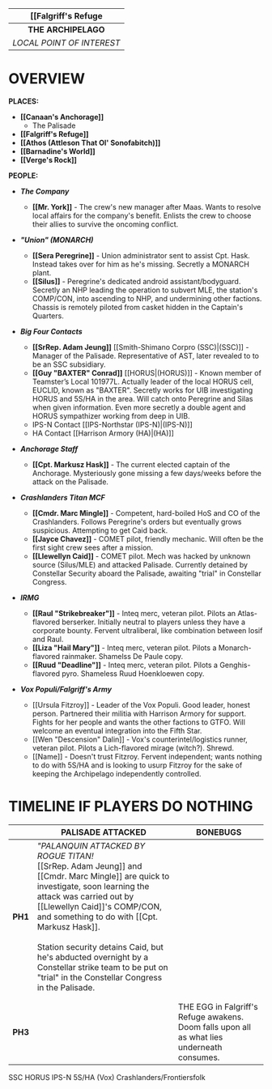 
|    [[Falgriff's Refuge    |
| :-----------------------: |
|    **THE ARCHIPELAGO**    |
| *LOCAL POINT OF INTEREST* |
# **OVERVIEW**

**PLACES:**
- **[[Canaan's Anchorage]]**
   - The Palisade
- **[[Falgriff's Refuge]]**
- **[[Athos (Attleson That Ol' Sonofabitch)]]**
- **[[Barnadine's World]]**
- **[[Verge's Rock]]**


**PEOPLE:**
- ***The Company***
   - **[[Mr. York]]** - The crew's new manager after Maas. Wants to resolve local affairs for the company's benefit. Enlists the crew to choose their allies to survive the oncoming conflict.

- ***"Union" (MONARCH)***
   - **[[Sera Peregrine]]** - Union administrator sent to assist Cpt. Hask. Instead takes over for him as he's missing. Secretly a MONARCH plant.
   - **[[Silus]]** - Peregrine's dedicated android assistant/bodyguard. Secretly an NHP leading the operation to subvert MLE, the station's COMP/CON, into ascending to NHP, and undermining other factions. Chassis is remotely piloted from casket hidden in the Captain's Quarters.

- ***Big Four Contacts***
   - **[[SrRep. Adam Jeung]]** [[Smith-Shimano Corpro (SSC)|(SSC)]] - Manager of the Palisade. Representative of AST, later revealed to to be an SSC subsidiary.
   - **[[Guy "BAXTER" Conrad]]** [[HORUS|(HORUS)]] - Known member of Teamster’s Local 101977L. Actually leader of the local HORUS cell, EUCLID, known as "BAXTER". Secretly works for UIB investigating HORUS and 5S/HA in the area. Will catch onto Peregrine and Silas when given information. Even more secretly a double agent and HORUS sympathizer working from deep in UIB.
   - IPS-N Contact [[IPS-Northstar (IPS-N)|(IPS-N)]]
   - HA Contact [[Harrison Armory (HA)|(HA)]]

- ***Anchorage Staff***
   - **[[Cpt. Markusz Hask]]** - The current elected captain of the Anchorage. Mysteriously gone missing a few days/weeks before the attack on the Palisade.

- ***Crashlanders Titan MCF***
   - **[[Cmdr. Marc Mingle]]** - Competent, hard-boiled HoS and CO of the Crashlanders. Follows Peregrine's orders but eventually grows suspicious. Attempting to get Caid back.
   - **[[Jayce Chavez]]** - COMET pilot, friendly mechanic. Will often be the first sight crew sees after a mission.
   - **[[Llewellyn Caid]]** - COMET pilot. Mech was hacked by unknown source (Silus/MLE) and attacked Palisade. Currently detained by Constellar Security aboard the Palisade, awaiting "trial" in Constellar Congress.

- ***IRMG***
  - **[[Raul "Strikebreaker"]]** - Inteq merc, veteran pilot. Pilots an Atlas-flavored berserker. Initially neutral to players unless they have a corporate bounty. Fervent ultraliberal, like combination between Iosif and Raul.
  - **[[Liza "Hail Mary"]]** - Inteq merc, veteran pilot. Pilots a Monarch-flavored rainmaker. Shamelss De Paule copy.
  - **[[Ruud "Deadline"]]** - Inteq merc, veteran pilot. Pilots a Genghis-flavored pyro. Shameless Ruud Hoenkloewen copy.

- ***Vox Populi/Falgriff's Army***
   - [[Ursula Fitzroy]] - Leader of the Vox Populi. Good leader, honest person. Partnered their militia with Harrison Armory for support. Fights for her people and wants the other factions to GTFO. Will welcome an eventual integration into the Fifth Star.
   - [[Wen "Descension" Dalin]] - Vox's counterintel/logistics runner, veteran pilot. Pilots a Lich-flavored mirage (witch?). Shrewd.
   - [[Name]] - Doesn't trust Fitzroy. Fervent independent; wants nothing to do with 5S/HA and is looking to usurp Fitzroy for the sake of keeping the Archipelago independently controlled.


# **TIMELINE IF PLAYERS DO NOTHING**
 
|         | **PALISADE ATTACKED**                                                                                                                                                                                                                                                                                                                                                                                            | **BONEBUGS**                                                                                |
| ------- | ---------------------------------------------------------------------------------------------------------------------------------------------------------------------------------------------------------------------------------------------------------------------------------------------------------------------------------------------------------------------------------------------------------------- | ------------------------------------------------------------------------------------------- |
| **PH1** | *"PALANQUIN ATTACKED BY ROGUE TITAN!*<br>[[SrRep. Adam Jeung]] and [[Cmdr. Marc Mingle]] are quick to investigate, soon learning the attack was carried out by [[Llewellyn Caid]]'s COMP/CON, and something to do with [[Cpt. Markusz Hask]].<br><br>Station security detains Caid, but he's abducted overnight by a Constellar strike team to be put on "trial" in the Constellar Congress in the Palisade.<br> |                                                                                             |
|         |                                                                                                                                                                                                                                                                                                                                                                                                                  |                                                                                             |
|         |                                                                                                                                                                                                                                                                                                                                                                                                                  |                                                                                             |
| **PH3** |                                                                                                                                                                                                                                                                                                                                                                                                                  | THE EGG in Falgriff's Refuge awakens. Doom falls upon all as what lies underneath consumes. |


SSC 
HORUS
IPS-N
5S/HA (Vox)
Crashlanders/Frontiersfolk

